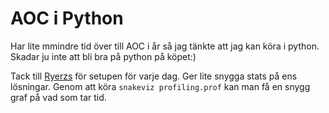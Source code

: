 # AOC i Python

Har lite mmindre tid över till AOC i år så jag tänkte att jag kan köra i python. Skadar ju inte att bli bra på python på köpet:)

Tack till [Ryerzs](https://github.com/Ryerzs) för setupen för varje dag. Ger lite snygga stats på ens lösningar. Genom att köra `snakeviz profiling.prof` kan man få en snygg graf på vad som tar tid.
